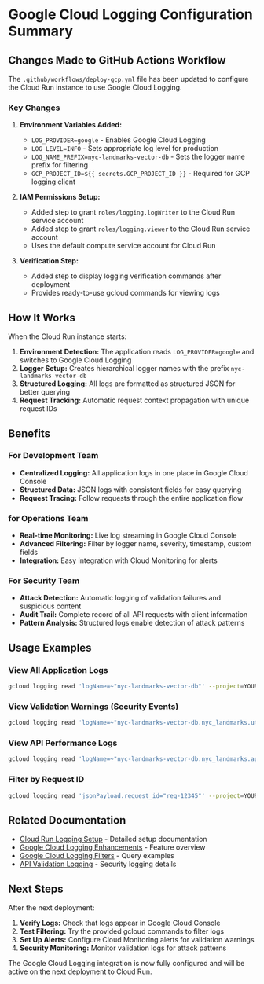 # Google Cloud Logging Configuration Summary

## Changes Made to GitHub Actions Workflow

The `.github/workflows/deploy-gcp.yml` file has been updated to configure the Cloud Run instance to use Google Cloud Logging.

### Key Changes

1. **Environment Variables Added:**

   - `LOG_PROVIDER=google` - Enables Google Cloud Logging
   - `LOG_LEVEL=INFO` - Sets appropriate log level for production
   - `LOG_NAME_PREFIX=nyc-landmarks-vector-db` - Sets the logger name prefix for filtering
   - `GCP_PROJECT_ID=${{ secrets.GCP_PROJECT_ID }}` - Required for GCP logging client

1. **IAM Permissions Setup:**

   - Added step to grant `roles/logging.logWriter` to the Cloud Run service account
   - Added step to grant `roles/logging.viewer` to the Cloud Run service account
   - Uses the default compute service account for Cloud Run

1. **Verification Step:**

   - Added step to display logging verification commands after deployment
   - Provides ready-to-use gcloud commands for viewing logs

## How It Works

When the Cloud Run instance starts:

1. **Environment Detection:** The application reads `LOG_PROVIDER=google` and switches to Google Cloud Logging
1. **Logger Setup:** Creates hierarchical logger names with the prefix `nyc-landmarks-vector-db`
1. **Structured Logging:** All logs are formatted as structured JSON for better querying
1. **Request Tracking:** Automatic request context propagation with unique request IDs

## Benefits

### For Development Team

- **Centralized Logging:** All application logs in one place in Google Cloud Console
- **Structured Data:** JSON logs with consistent fields for easy querying
- **Request Tracing:** Follow requests through the entire application flow

### for Operations Team

- **Real-time Monitoring:** Live log streaming in Google Cloud Console
- **Advanced Filtering:** Filter by logger name, severity, timestamp, custom fields
- **Integration:** Easy integration with Cloud Monitoring for alerts

### For Security Team

- **Attack Detection:** Automatic logging of validation failures and suspicious content
- **Audit Trail:** Complete record of all API requests with client information
- **Pattern Analysis:** Structured logs enable detection of attack patterns

## Usage Examples

### View All Application Logs

```bash
gcloud logging read 'logName=~"nyc-landmarks-vector-db"' --project=YOUR_PROJECT_ID --limit=50
```

### View Validation Warnings (Security Events)

```bash
gcloud logging read 'logName=~"nyc-landmarks-vector-db.nyc_landmarks.utils.validation" AND severity="WARNING"' --project=YOUR_PROJECT_ID --limit=20
```

### View API Performance Logs

```bash
gcloud logging read 'logName=~"nyc-landmarks-vector-db.nyc_landmarks.api" AND jsonPayload.duration_ms>500' --project=YOUR_PROJECT_ID --limit=10
```

### Filter by Request ID

```bash
gcloud logging read 'jsonPayload.request_id="req-12345"' --project=YOUR_PROJECT_ID
```

## Related Documentation

- [Cloud Run Logging Setup](cloud_run_logging_setup.md) - Detailed setup documentation
- [Google Cloud Logging Enhancements](google_cloud_logging_enhancements.md) - Feature overview
- [Google Cloud Logging Filters](google_cloud_logging_filters.md) - Query examples
- [API Validation Logging](api_validation_logging.md) - Security logging details

## Next Steps

After the next deployment:

1. **Verify Logs:** Check that logs appear in Google Cloud Console
1. **Test Filtering:** Try the provided gcloud commands to filter logs
1. **Set Up Alerts:** Configure Cloud Monitoring alerts for validation warnings
1. **Security Monitoring:** Monitor validation logs for attack patterns

The Google Cloud Logging integration is now fully configured and will be active on the next deployment to Cloud Run.
